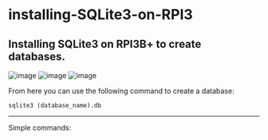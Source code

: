 # installing-SQLite3-on-RPI3
Installing SQLite3 on RPI3B+ to create databases.
---
 ![image](https://user-images.githubusercontent.com/124895858/218455802-716a5a77-6549-46c2-bc0b-c85d15668271.png)
 ![image](https://user-images.githubusercontent.com/124895858/218455872-c4d21f2b-71a0-4248-9b8d-59d6662ff67b.png)
 ![image](https://user-images.githubusercontent.com/124895858/218456027-b48cbaa1-31eb-4938-b08f-9e2b044d60f2.png)



From here you can use the following command to create a database:

`sqlite3 (database_name).db`

---
Simple commands:
